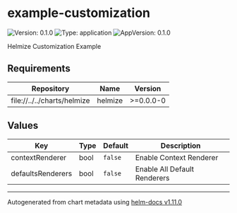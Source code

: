 # example-customization

![Version: 0.1.0](https://img.shields.io/badge/Version-0.1.0-informational?style=flat-square) ![Type: application](https://img.shields.io/badge/Type-application-informational?style=flat-square) ![AppVersion: 0.1.0](https://img.shields.io/badge/AppVersion-0.1.0-informational?style=flat-square)

Helmize Customization Example

## Requirements

| Repository | Name | Version |
|------------|------|---------|
| file://../../charts/helmize | helmize | >=0.0.0-0 |

## Values

| Key | Type | Default | Description |
|-----|------|---------|-------------|
| contextRenderer | bool | `false` | Enable Context Renderer |
| defaultsRenderers | bool | `false` | Enable All Default Renderers |

----------------------------------------------
Autogenerated from chart metadata using [helm-docs v1.11.0](https://github.com/norwoodj/helm-docs/releases/v1.11.0)

